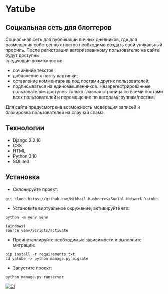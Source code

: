 # Yatube

## Социальная сеть для блоггеров

Cоциальная сеть для публикации личных дневников, где для размещения собственных постов необходимо создать свой уникальный профиль. После регистрации авторизованному пользователю на сайте будут доступны  
следующие возможности:

- сочинение текстов;
- добавление к посту картинки;
- оставление комментариев под постами других пользователей;
- подписываться на единомышленников.
Незарегестрированные пользователям доступны только главная страница со всеми постами всех пользователей и перемещение по авторам/группам/постам.

Для сайта предусмотрена возможность модерация записей и блокировка пользователей на слаучай спама.

## Технологии

- Django 2.2.16
- CSS
- HTML
- Python 3.10
- SQLite3

## Установка

- Склонируйте проект:

```
git clone https://github.com/Mikhail-Kushnerev/Social-Network-Yatube
```

- Установите виртуальное окружение, активируйте его:

```
python -m venv venv

(Windows)
source venv/Scripts/activate
```

- Проинсталлируйте необходимые зависимости и выполните миграции:

```
pip install -r requirements.txt
cd yatube -> python manage.py migrate
```

- Запустите проект:

```
python manage.py runserver
```

[![CI](https://github.com/yandex-praktikum/hw05_final/actions/workflows/python-app.yml/badge.svg?branch=master)](https://github.com/yandex-praktikum/hw05_final/actions/workflows/python-app.yml)
